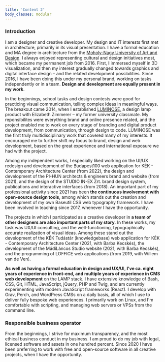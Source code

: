 ```yaml
---
title: 'Content 2'
body_classes: modular
---
```


### Introduction
I am a designer and creative developer. My design and IT interests first met in architecture, primarily in its visual presentation. I have a formal education and MA degree in architecture from the [Moholy-Nagy University of Art and Design](https://mome.hu/en/). I always enjoyed representing cultural and design initiatives most, which became my permanent job from 2016. First, I immersed myself in 3D visualization, and then my interest gradually changed towards graphics and digital interface design – and the related development possibilities. Since 2016, I have been doing this under my personal brand, working on tasks independently or in a team. **Design and development are equally present in my work.**

In the beginnings, school tasks and design contests were good for practicing visual communication, telling complex ideas in meaningful ways. The breakout came 2014, when I established [LUMINOSE,](https://lumino.se) a design lamp product with Elizabeth Zimmerer – my former university classmate. My reponsibilites were everything brand and online presence related, and the project enabled me to work on every stage of branding and digital product development, from communication, through design to code. LUMINOSE was the first truly multidisciplinary work that covered many of my interests. It encouraged me to further shift my focus to brand, design and web development, based on the great experience and international exposure we had with the project.

Among my independent works, I especially liked working on the UI/UX redesign and development of the Budapest100 web application for KÉK - Contemporary Architecture Center (from 2022), the design and development of the PI-HUN architects & engineers brand and website (from 2021), and the design of the STUDIO IN-EX Zrt. brand design system, publications and interactive interfaces (from 2018). An important part of my professional activity since 2021 has been **the continuous involvement with open-source design tools,** among which stands out the creation and development of my own Baseutil CSS web typography framework. I have been involved in teaching since 2017, whenever I have the opportunity.

The projects in which I participated as a creative developer in **a team of other designers are also important parts of my story.** In these works, my task was UX/UI consulting, and the well-functioning, typographically accurate realization of visual ideas. Among these stand out the development of the KÉK Tudástár (knowledgebase) web application for KÉK - Contemporary Architecture Center (2021, with Barba Kecskés), the development of the MádiLáncos Studio website (2021, with Barba Kecskés), and the programming of LOFFICE web applications (from 2019, with Willem van de Ven).

**As well as having a formal education in design and UX/UI, I've ca. eight years of experience in front-end, and multiple years of experience in CMS web development** on the LAMP stack. I have extensive knowledge of Bash, CSS, Git, HTML, JavaScript, jQuery, PHP and Twig, and am currently experimenting with modern JavaScript frameworks (React). I develop with Grav, Perch, and WordPress CMSs on a daily basis, all of which I use to deliver fully bespoke web experiences. I primarily work on Linux, and I'm comfortable with scripting, and managing web servers or VPSs from the command line.

### Responsible business operator
From the beginnings, I strive for maximum transparency, and the most ethical business conduct in my business. I am proud to do my job with legal, licensed software and assets in one hundred percent. Since 2020 I have been preferring to work with free and open-source software in all creative projects, when I have the opportunity.
